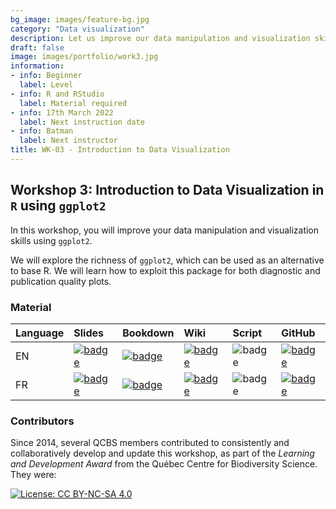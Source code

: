 ```yaml
---
bg_image: images/feature-bg.jpg
category: "Data visualization"
description: Let us improve our data manipulation and visualization skills.
draft: false
image: images/portfolio/work3.jpg
information:
- info: Beginner
  label: Level
- info: R and RStudio
  label: Material required
- info: 17th March 2022
  label: Next instruction date
- info: Batman
  label: Next instructor
title: WK-03 - Introduction to Data Visualization
---
```


## Workshop 3: Introduction to Data Visualization in `R` using `ggplot2`

In this workshop, you will improve your data manipulation and visualization skills using `ggplot2`. 

We will explore the richness of `ggplot2`, which can be used as an alternative to base R. We will learn how to exploit this package for both diagnostic and publication quality plots.

### Material

Language | Slides | Bookdown | Wiki | Script | GitHub 
:--------|:-------|:-----|:-----|:------ |:-------
EN | [![badge](https://img.shields.io/static/v1?style=flat&label=Slides&message=03&color=red&logo=html5)](https://qcbsrworkshops.github.io/workshop03/pres-en/workshop03-pres-en.html) | [![badge](https://img.shields.io/static/v1?style=flat&label=book&message=03&logo=github)](https://qcbsrworkshops.github.io/workshop03/book-en/index.html) | [![badge](https://img.shields.io/static/v1?style=flat&label=wiki&message=03&logo=wikipedia)](https://wiki.qcbs.ca/r_workshop3) | ![badge](https://img.shields.io/static/v1?style=flat&label=script&message=03&color=2a50b8&logo=r) | [![badge](https://img.shields.io/static/v1?style=flat&label=repo&message=dev&color=6f42c1&logo=github)](https://github.com/QCBSRworkshops/workshop03) 
FR | [![badge](https://img.shields.io/static/v1?style=flat&label=Diapos&message=03&color=red&logo=html5)](https://qcbsrworkshops.github.io/workshop03/pres-fr/workshop03-pres-fr.html) | [![badge](https://img.shields.io/static/v1?style=flat&label=livre&message=03&logo=github)](https://qcbsrworkshops.github.io/workshop03/book-fr/index.html) | [![badge](https://img.shields.io/static/v1?style=flat&label=wiki&message=03&logo=wikipedia)](https://wiki.qcbs.ca/r_atelier3) | ![badge](https://img.shields.io/static/v1?style=flat&label=script&message=03&color=2a50b8&logo=r) | [![badge](https://img.shields.io/static/v1?style=flat&label=repo&message=dev&color=6f42c1&logo=github)](https://github.com/QCBSRworkshops/workshop03) 


### Contributors 

Since 2014, several QCBS members contributed to consistently and collaboratively develop and update this workshop, as part of the *Learning and Development Award* from the Québec Centre for Biodiversity Science. They were:

[![License: CC BY-NC-SA 4.0](https://img.shields.io/badge/License-CC%20BY--NC--SA%204.0-lightgrey.svg)](https://creativecommons.org/licenses/by-nc-sa/4.0/)